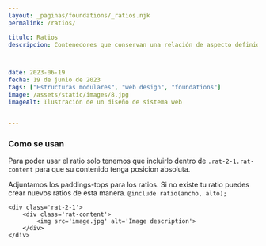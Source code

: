 ```yaml
---
layout: _paginas/foundations/_ratios.njk
permalink: /ratios/

titulo: Ratios
descripcion: Contenedores que conservan una relación de aspecto definida.



date: 2023-06-19
fecha: 19 de junio de 2023
tags: ["Estructuras modulares", "web design", "foundations"]
image: /assets/static/images/8.jpg
imageAlt: Ilustración de un diseño de sistema web


---
```


### Como se usan
Para poder usar el ratio solo tenemos que incluirlo dentro de ```.rat-2-1.rat-content``` para que su contenido tenga posicion absoluta.

Adjuntamos los paddings-tops para los ratios.
Si no existe tu ratio puedes crear nuevos ratios de esta manera. ```@include ratio(ancho, alto);```



```
<div class='rat-2-1'>
    <div class='rat-content'>
        <img src='image.jpg' alt='Image description'>
    </div>
</div>
```




